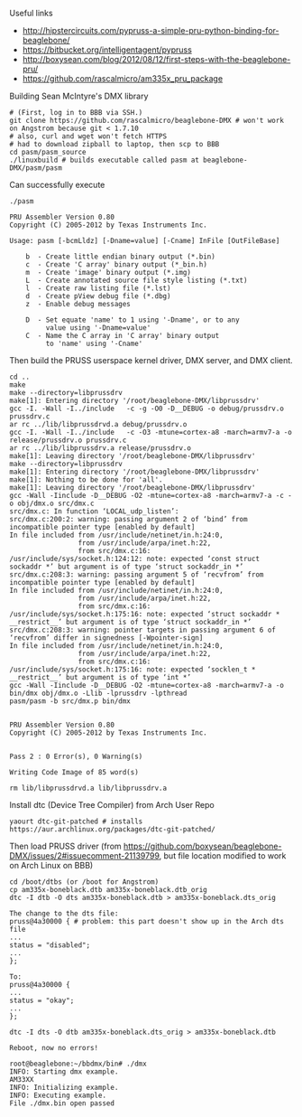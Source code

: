 Useful links

 * http://hipstercircuits.com/pypruss-a-simple-pru-python-binding-for-beaglebone/
 * https://bitbucket.org/intelligentagent/pypruss
 * http://boxysean.com/blog/2012/08/12/first-steps-with-the-beaglebone-pru/
 * https://github.com/rascalmicro/am335x_pru_package

Building Sean McIntyre's DMX library

    # (First, log in to BBB via SSH.)
    git clone https://github.com/rascalmicro/beaglebone-DMX # won't work on Angstrom because git < 1.7.10
    # also, curl and wget won't fetch HTTPS
    # had to download zipball to laptop, then scp to BBB
    cd pasm/pasm_source
    ./linuxbuild # builds executable called pasm at beaglebone-DMX/pasm/pasm

Can successfully execute

    ./pasm
    
    PRU Assembler Version 0.80
    Copyright (C) 2005-2012 by Texas Instruments Inc.
    
    Usage: pasm [-bcmLldz] [-Dname=value] [-Cname] InFile [OutFileBase]
    
        b  - Create little endian binary output (*.bin)
        c  - Create 'C array' binary output (*_bin.h)
        m  - Create 'image' binary output (*.img)
        L  - Create annotated source file style listing (*.txt)
        l  - Create raw listing file (*.lst)
        d  - Create pView debug file (*.dbg)
        z  - Enable debug messages
    
        D  - Set equate 'name' to 1 using '-Dname', or to any
             value using '-Dname=value'
        C  - Name the C array in 'C array' binary output
             to 'name' using '-Cname'

Then build the PRUSS userspace kernel driver, DMX server, and DMX client. 

    cd ..
    make
    make --directory=libprussdrv
    make[1]: Entering directory '/root/beaglebone-DMX/libprussdrv'
    gcc -I. -Wall -I../include   -c -g -O0 -D__DEBUG -o debug/prussdrv.o prussdrv.c
    ar rc ../lib/libprussdrvd.a debug/prussdrv.o 
    gcc -I. -Wall -I../include   -c -O3 -mtune=cortex-a8 -march=armv7-a -o release/prussdrv.o prussdrv.c
    ar rc ../lib/libprussdrv.a release/prussdrv.o 
    make[1]: Leaving directory '/root/beaglebone-DMX/libprussdrv'
    make --directory=libprussdrv
    make[1]: Entering directory '/root/beaglebone-DMX/libprussdrv'
    make[1]: Nothing to be done for 'all'.
    make[1]: Leaving directory '/root/beaglebone-DMX/libprussdrv'
    gcc -Wall -Iinclude -D__DEBUG -O2 -mtune=cortex-a8 -march=armv7-a -c -o obj/dmx.o src/dmx.c 
    src/dmx.c: In function ‘LOCAL_udp_listen’:
    src/dmx.c:200:2: warning: passing argument 2 of ‘bind’ from incompatible pointer type [enabled by default]
    In file included from /usr/include/netinet/in.h:24:0,
                     from /usr/include/arpa/inet.h:22,
                     from src/dmx.c:16:
    /usr/include/sys/socket.h:124:12: note: expected ‘const struct sockaddr *’ but argument is of type ‘struct sockaddr_in *’
    src/dmx.c:208:3: warning: passing argument 5 of ‘recvfrom’ from incompatible pointer type [enabled by default]
    In file included from /usr/include/netinet/in.h:24:0,
                     from /usr/include/arpa/inet.h:22,
                     from src/dmx.c:16:
    /usr/include/sys/socket.h:175:16: note: expected ‘struct sockaddr * __restrict__’ but argument is of type ‘struct sockaddr_in *’
    src/dmx.c:208:3: warning: pointer targets in passing argument 6 of ‘recvfrom’ differ in signedness [-Wpointer-sign]
    In file included from /usr/include/netinet/in.h:24:0,
                     from /usr/include/arpa/inet.h:22,
                     from src/dmx.c:16:
    /usr/include/sys/socket.h:175:16: note: expected ‘socklen_t * __restrict__’ but argument is of type ‘int *’
    gcc -Wall -Iinclude -D__DEBUG -O2 -mtune=cortex-a8 -march=armv7-a -o bin/dmx obj/dmx.o -Llib -lprussdrv -lpthread
    pasm/pasm -b src/dmx.p bin/dmx
    
    
    PRU Assembler Version 0.80
    Copyright (C) 2005-2012 by Texas Instruments Inc.
    
    
    Pass 2 : 0 Error(s), 0 Warning(s)
    
    Writing Code Image of 85 word(s)
    
    rm lib/libprussdrvd.a lib/libprussdrv.a

Install dtc (Device Tree Compiler) from Arch User Repo

    yaourt dtc-git-patched # installs https://aur.archlinux.org/packages/dtc-git-patched/

Then load PRUSS driver (from https://github.com/boxysean/beaglebone-DMX/issues/2#issuecomment-21139799, but file location modified to work on Arch Linux on BBB)

    cd /boot/dtbs (or /boot for Angstrom)
    cp am335x-boneblack.dtb am335x-boneblack.dtb_orig
    dtc -I dtb -O dts am335x-boneblack.dtb > am335x-boneblack.dts_orig
    
    The change to the dts file:
    pruss@4a30000 { # problem: this part doesn't show up in the Arch dts file
    ...
    status = "disabled";
    ...
    };
    
    To:
    pruss@4a30000 {
    ...
    status = "okay";
    ...
    };
    
    dtc -I dts -O dtb am335x-boneblack.dts_orig > am335x-boneblack.dtb
    
    Reboot, now no errors!
    
    root@beaglebone:~/bbdmx/bin# ./dmx
    INFO: Starting dmx example.
    AM33XX
    INFO: Initializing example.
    INFO: Executing example.
    File ./dmx.bin open passed
